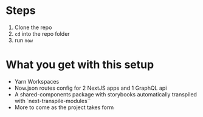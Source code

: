 # Steps

1. Clone the repo
2. `cd` into the repo folder
3. run `now`

# What you get with this setup

- Yarn Workspaces
- Now.json routes config for 2 NextJS apps and 1 GraphQL api
- A shared-components package with storybooks automatically transpiled with `next-transpile-modules``
- More to come as the project takes form
